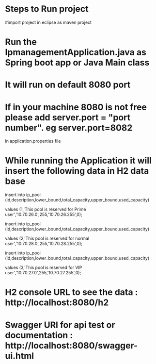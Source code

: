 # Steps to Run project 

#import project in eclipse as maven project
# Run the IpmanagementApplication.java as Spring boot app or Java Main class
# It will run on default 8080 port
# If in your machine 8080 is not free please add server.port = "port number". eg server.port=8082
in application.properties file

# While running the Application it will insert the following data in H2 data base 
insert into ip_pool (id,description,lower_bound,total_capacity,upper_bound,used_capacity)

values (1,'This pool is reserved for Prime user','10.70.26.0',255,'10.70.26.255',0);

insert into ip_pool (id,description,lower_bound,total_capacity,upper_bound,used_capacity)

values (2,'This pool is reserved for normal user','10.70.28.0',255,'10.70.28.255',0);

insert into ip_pool (id,description,lower_bound,total_capacity,upper_bound,used_capacity)

values (3,'This pool is reserved for VIP user','10.70.27.0',255,'10.70.27.255',0);


# H2 console URL to see the data : http://localhost:8080/h2
# Swagger URl for api test or documentation : http://localhost:8080/swagger-ui.html

